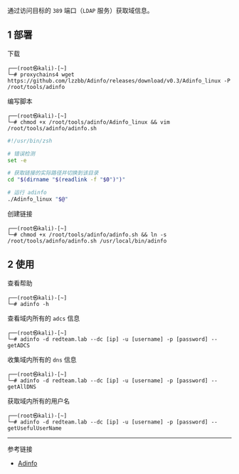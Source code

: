 通过访问目标的 `389` 端口（`LDAP` 服务）获取域信息。

## 1 部署

下载

```shell
┌──(root㉿kali)-[~]
└─# proxychains4 wget https://github.com/lzzbb/Adinfo/releases/download/v0.3/Adinfo_linux -P /root/tools/adinfo
```

编写脚本

```shell
┌──(root㉿kali)-[~]
└─# chmod +x /root/tools/adinfo/Adinfo_linux && vim /root/tools/adinfo/adinfo.sh
```

```sh
#!/usr/bin/zsh

# 错误检测
set -e

# 获取链接的实际路径并切换到该目录
cd "$(dirname "$(readlink -f "$0")")"

# 运行 adinfo
./Adinfo_linux "$@"
```

创建链接

```shell
┌──(root㉿kali)-[~]
└─# chmod +x /root/tools/adinfo/adinfo.sh && ln -s /root/tools/adinfo/adinfo.sh /usr/local/bin/adinfo
```

## 2 使用

查看帮助

```shell
┌──(root㉿kali)-[~]
└─# adinfo -h
```

查看域内所有的 `adcs` 信息

```shell
┌──(root㉿kali)-[~]
└─# adinfo -d redteam.lab --dc [ip] -u [username] -p [password] --getADCS
```

收集域内所有的 `dns` 信息

```shell
┌──(root㉿kali)-[~]
└─# adinfo -d redteam.lab --dc [ip] -u [username] -p [password] --getAllDNS
```

获取域内所有的用户名

```shell
┌──(root㉿kali)-[~]
└─# adinfo -d redteam.lab --dc [ip] -u [username] -p [password] --getUsefulUserName
```

---

参考链接

- [Adinfo](https://github.com/lzzbb/Adinfo)

